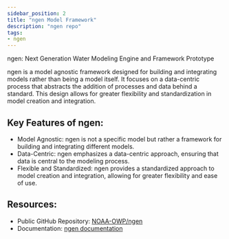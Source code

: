```yaml
---
sidebar_position: 2
title: "ngen Model Framework"
description: "ngen repo"
tags: 
- ngen
---
```


ngen: Next Generation Water Modeling Engine and Framework Prototype

ngen is a model agnostic framework designed for building and integrating models rather than being a model itself. It focuses on a data-centric process that abstracts the addition of processes and data behind a standard. This design allows for greater flexibility and standardization in model creation and integration.

## Key Features of ngen:
- Model Agnostic: ngen is not a specific model but rather a framework for building and integrating different models.
- Data-Centric: ngen emphasizes a data-centric approach, ensuring that data is central to the modeling process.
- Flexible and Standardized: ngen provides a standardized approach to model creation and integration, allowing for greater flexibility and ease of use.

## Resources:
- Public GitHub Repository: [NOAA-OWP/ngen](https://github.com/NOAA-OWP/ngen)
- Documentation: [ngen documentation](https://noaa-owp.github.io/ngen/)